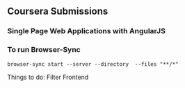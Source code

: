 ## Coursera Submissions
### Single Page Web Applications with AngularJS


### To run Browser-Sync
```
browser-sync start --server --directory  --files "**/*"
```

Things to do:
Filter
Frontend


